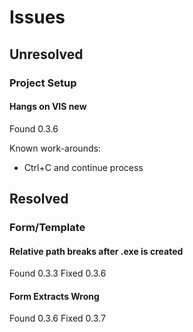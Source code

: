 # Issues

## Unresolved

### Project Setup

#### Hangs on VIS new

Found 0.3.6

Known work-arounds:

- Ctrl+C and continue process

## Resolved

### Form/Template

#### Relative path breaks after .exe is created

Found 0.3.3
Fixed 0.3.6

#### Form Extracts Wrong

Found 0.3.6
Fixed 0.3.7
